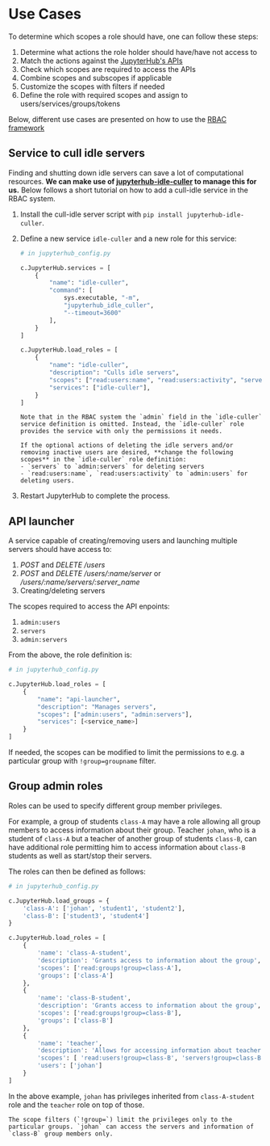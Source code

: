 # Use Cases

To determine which scopes a role should have, one can follow these steps:

1. Determine what actions the role holder should have/have not access to
2. Match the actions against the [JupyterHub's APIs](../reference/rest-api.rst)
3. Check which scopes are required to access the APIs
4. Combine scopes and subscopes if applicable
5. Customize the scopes with filters if needed
6. Define the role with required scopes and assign to users/services/groups/tokens

Below, different use cases are presented on how to use the [RBAC framework](./index.md)

## Service to cull idle servers

Finding and shutting down idle servers can save a lot of computational resources.
**We can make use of [jupyterhub-idle-culler](https://github.com/jupyterhub/jupyterhub-idle-culler) to manage this for us.**
Below follows a short tutorial on how to add a cull-idle service in the RBAC system.

1. Install the cull-idle server script with `pip install jupyterhub-idle-culler`.
2. Define a new service `idle-culler` and a new role for this service:

   ```python
   # in jupyterhub_config.py

   c.JupyterHub.services = [
       {
           "name": "idle-culler",
           "command": [
               sys.executable, "-m",
               "jupyterhub_idle_culler",
               "--timeout=3600"
           ],
       }
   ]

   c.JupyterHub.load_roles = [
       {
           "name": "idle-culler",
           "description": "Culls idle servers",
           "scopes": ["read:users:name", "read:users:activity", "servers"],
           "services": ["idle-culler"],
       }
   ]
   ```

   ```{important}
   Note that in the RBAC system the `admin` field in the `idle-culler` service definition is omitted. Instead, the `idle-culler` role provides the service with only the permissions it needs.

   If the optional actions of deleting the idle servers and/or removing inactive users are desired, **change the following scopes** in the `idle-culler` role definition:
   - `servers` to `admin:servers` for deleting servers
   - `read:users:name`, `read:users:activity` to `admin:users` for deleting users.
   ```

3. Restart JupyterHub to complete the process.

## API launcher

A service capable of creating/removing users and launching multiple servers should have access to:

1. _POST_ and _DELETE /users_
2. _POST_ and _DELETE /users/:name/server_ or _/users/:name/servers/:server_name_
3. Creating/deleting servers

The scopes required to access the API enpoints:

1. `admin:users`
2. `servers`
3. `admin:servers`

From the above, the role definition is:

```python
# in jupyterhub_config.py

c.JupyterHub.load_roles = [
    {
        "name": "api-launcher",
        "description": "Manages servers",
        "scopes": ["admin:users", "admin:servers"],
        "services": [<service_name>]
    }
]
```

If needed, the scopes can be modified to limit the permissions to e.g. a particular group with `!group=groupname` filter.

## Group admin roles

Roles can be used to specify different group member privileges.

For example, a group of students `class-A` may have a role allowing all group members to access information about their group. Teacher `johan`, who is a student of `class-A` but a teacher of another group of students `class-B`, can have additional role permitting him to access information about `class-B` students as well as start/stop their servers.

The roles can then be defined as follows:

```python
# in jupyterhub_config.py

c.JupyterHub.load_groups = {
    'class-A': ['johan', 'student1', 'student2'],
    'class-B': ['student3', 'student4']
}

c.JupyterHub.load_roles = [
    {
        'name': 'class-A-student',
        'description': 'Grants access to information about the group',
        'scopes': ['read:groups!group=class-A'],
        'groups': ['class-A']
    },
    {
        'name': 'class-B-student',
        'description': 'Grants access to information about the group',
        'scopes': ['read:groups!group=class-B'],
        'groups': ['class-B']
    },
    {
        'name': 'teacher',
        'description': 'Allows for accessing information about teacher group members and starting/stopping their servers',
        'scopes': [ 'read:users!group=class-B', 'servers!group=class-B'],
        'users': ['johan']
    }
]
```

In the above example, `johan` has privileges inherited from `class-A-student` role and the `teacher` role on top of those.

```{note}
The scope filters (`!group=`) limit the privileges only to the particular groups. `johan` can access the servers and information of `class-B` group members only.
```
